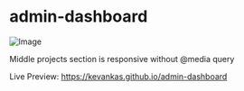 # admin-dashboard

![Image](https://i.imgur.com/s8p4rN2.png)

Middle projects section is responsive without @media query

Live Preview: https://kevankas.github.io/admin-dashboard